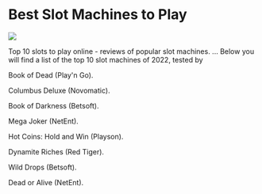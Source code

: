 #  Best Slot Machines to Play

[![](https://i.ibb.co/rc97Pg3/casino.jpg)](http://playandclickcasinos.com/)

Top 10 slots to play online - reviews of popular slot machines. ... Below you will find a list of the top 10 slot machines of 2022, tested by

Book of Dead (Play'n Go). 

Columbus Deluxe (Novomatic). 

Book of Darkness (Betsoft). 

Mega Joker (NetEnt).

Hot Coins: Hold and Win (Playson). 

Dynamite Riches (Red Tiger).

Wild Drops (Betsoft).

Dead or Alive (NetEnt).
